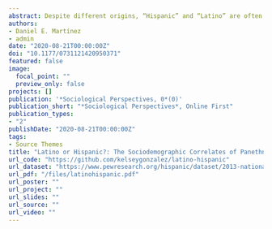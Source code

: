 ```yaml
---
abstract: Despite different origins, “Hispanic” and “Latino” are often used interchangeably to describe people with Latin American ancestry in the United States. Nevertheless, research consistently finds around half of US Latinos/Hispanics prefer one term over the other. What factors explain these differences and account for no preference at all? Drawing on the 2013 National Survey of Latinos, we find college graduates, non-Mexicans, and first- and second-generation immigrants, and respondents in the western United States have higher relative odds of preferring “Latino” over “Hispanic.” Those who identify racially as “Hispanic/Latino” also opt for “Latino,” suggesting it is associated with racialization in the US context. Conversely, gender, citizenship status, language use, and political affiliation do not explain specific panethnic label preference.. We employ several theoretical approaches to provide insight on these findings, including (neo)colonization and internal colonialism, assimilation and racialization, and consciousness-raising. 
authors:
- Daniel E. Martínez
- admin
date: "2020-08-21T00:00:00Z"
doi: "10.1177/0731121420950371"
featured: false
image:
  focal_point: ""
  preview_only: false
projects: []
publication: '*Sociological Perspectives, 0*(0)'
publication_short: "*Sociological Perspectives*, Online First"
publication_types:
- "2"
publishDate: "2020-08-21T00:00:00Z"
tags:
- Source Themes
title: "Latino or Hispanic?: The Sociodemographic Correlates of Panethnic Label Preferences among US Latinos/Hispanics"
url_code: "https://github.com/kelseygonzalez/latino-hispanic"
url_dataset: "https://www.pewresearch.org/hispanic/dataset/2013-national-survey-of-latinos/"
url_pdf: "/files/latinohispanic.pdf"
url_poster: ""
url_project: ""
url_slides: ""
url_source: ""
url_video: ""
---
```

